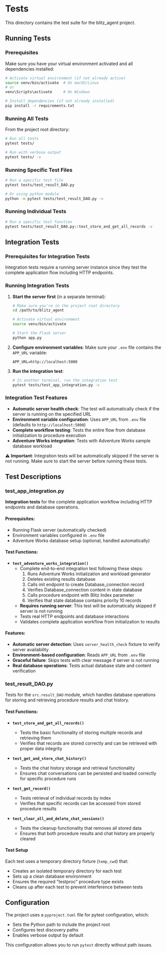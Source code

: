 # Tests

This directory contains the test suite for the blitz_agent project.

## Running Tests

### Prerequisites
Make sure you have your virtual environment activated and all dependencies installed:

```bash
# Activate virtual environment (if not already active)
source venv/bin/activate  # On macOS/Linux
# or
venv\Scripts\activate     # On Windows

# Install dependencies (if not already installed)
pip install -r requirements.txt
```

### Running All Tests
From the project root directory:

```bash
# Run all tests
pytest tests/

# Run with verbose output
pytest tests/ -v
```

### Running Specific Test Files
```bash
# Run a specific test file
pytest tests/test_result_DAO.py

# Or using python module
python -m pytest tests/test_result_DAO.py -v
```

### Running Individual Tests
```bash
# Run a specific test function
pytest tests/test_result_DAO.py::test_store_and_get_all_records -v
```

## Integration Tests

### Prerequisites for Integration Tests
Integration tests require a running server instance since they test the complete application flow including HTTP endpoints.

### Running Integration Tests

1. **Start the server first** (in a separate terminal):
   ```bash
   # Make sure you're in the project root directory
   cd /path/to/blitz_agent

   # Activate virtual environment
   source venv/bin/activate

   # Start the Flask server
   python app.py
   ```

2. **Configure environment variables**:
   Make sure your `.env` file contains the `APP_URL` variable:
   ```
   APP_URL=http://localhost:5000
   ```

3. **Run the integration test**:
   ```bash
   # In another terminal, run the integration test
   pytest tests/test_app_integration.py -v
   ```

### Integration Test Features
- **Automatic server health check**: The test will automatically check if the server is running on the specified URL
- **Environment variable configuration**: Uses `APP_URL` from `.env` file (defaults to `http://localhost:5000`)
- **Complete workflow testing**: Tests the entire flow from database initialization to procedure execution
- **Adventure Works integration**: Tests with Adventure Works sample database workload

⚠️ **Important**: Integration tests will be automatically skipped if the server is not running. Make sure to start the server before running these tests.

## Test Descriptions

### test_app_integration.py
**Integration tests** for the complete application workflow including HTTP endpoints and database operations.

#### Prerequisites:
- Running Flask server (automatically checked)
- Environment variables configured in `.env` file
- Adventure Works database setup (optional, handled automatically)

#### Test Functions:

- **`test_adventure_works_integration()`**
  - Complete end-to-end integration test following these steps:
    1. Runs Adventure Works initialization and workload generator
    2. Deletes existing results database
    3. Calls init endpoint to create Database_connection record
    4. Verifies Database_connection content in state database
    5. Calls procedure endpoint with Blitz Index parameter
    6. Verifies that state database contains priority 10 records
  - **Requires running server**: This test will be automatically skipped if server is not running
  - Tests real HTTP endpoints and database interactions
  - Validates complete application workflow from initialization to results

#### Features:
- **Automatic server detection**: Uses `server_health_check` fixture to verify server availability
- **Environment-based configuration**: Reads `APP_URL` from `.env` file
- **Graceful failure**: Skips tests with clear message if server is not running
- **Real database operations**: Tests actual database state and content verification

### test_result_DAO.py
Tests for the `src.result_DAO` module, which handles database operations for storing and retrieving procedure results and chat history.

#### Test Functions:

- **`test_store_and_get_all_records()`**
  - Tests the basic functionality of storing multiple records and retrieving them
  - Verifies that records are stored correctly and can be retrieved with proper data integrity

- **`test_get_and_store_chat_history()`**
  - Tests the chat history storage and retrieval functionality
  - Ensures chat conversations can be persisted and loaded correctly for specific procedure runs

- **`test_get_record()`**
  - Tests retrieval of individual records by index
  - Verifies that specific records can be accessed from stored procedure results

- **`test_clear_all_and_delete_chat_sessions()`**
  - Tests the cleanup functionality that removes all stored data
  - Ensures that both procedure results and chat history are properly cleared

#### Test Setup
Each test uses a temporary directory fixture (`temp_cwd`) that:
- Creates an isolated temporary directory for each test
- Sets up a clean database environment
- Ensures the required "testproc" procedure type exists
- Cleans up after each test to prevent interference between tests

## Configuration

The project uses a `pyproject.toml` file for pytest configuration, which:
- Sets the Python path to include the project root
- Configures test discovery paths
- Enables verbose output by default

This configuration allows you to run `pytest` directly without path issues.
